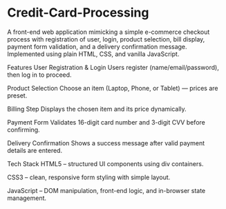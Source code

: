 # Credit-Card-Processing
A front-end web application mimicking a simple e-commerce checkout process with registration of user, login, product selection, bill display, payment form validation, and a delivery confirmation message. Implemented using plain HTML, CSS, and vanilla JavaScript.

Features
User Registration & Login
Users register (name/email/password), then log in to proceed.

Product Selection
Choose an item (Laptop, Phone, or Tablet) — prices are preset.

Billing Step
Displays the chosen item and its price dynamically.

Payment Form
Validates 16-digit card number and 3-digit CVV before confirming.

Delivery Confirmation
Shows a success message after valid payment details are entered.

Tech Stack
HTML5 – structured UI components using div containers.

CSS3 – clean, responsive form styling with simple layout.

JavaScript – DOM manipulation, front-end logic, and in-browser state management.
